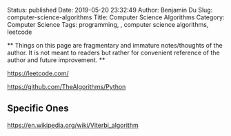 Status: published
Date: 2019-05-20 23:32:49
Author: Benjamin Du
Slug: computer-science-algorithms
Title: Computer Science Algorithms
Category: Computer Science
Tags: programming, , computer science algorithms, leetcode

**
Things on this page are fragmentary and immature notes/thoughts of the author.
It is not meant to readers but rather for convenient reference of the author and future improvement.
**

https://leetcode.com/


https://github.com/TheAlgorithms/Python



## Specific Ones

https://en.wikipedia.org/wiki/Viterbi_algorithm


